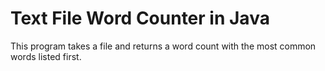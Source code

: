 # Text File Word Counter in Java

This program takes a file and returns a word count with the most common words listed first.

